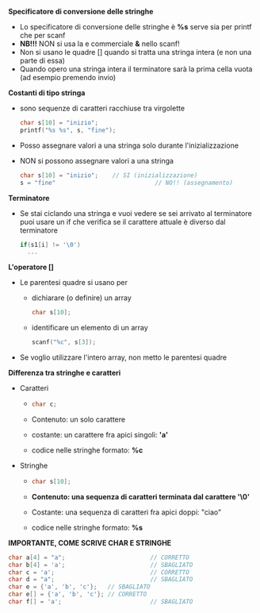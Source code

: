 **Specificatore di conversione delle stringhe**

- Lo specificatore di conversione delle stringhe è **%s** serve sia per printf che per scanf
- **NB!!!** NON si usa la e commerciale **&** nello scanf!
- Non si usano le quadre [] quando si tratta una stringa intera (e non una parte di essa)
- Quando opero una stringa intera il terminatore sarà la prima cella vuota (ad esempio premendo invio)



**Costanti di tipo stringa**

- sono sequenze di caratteri racchiuse tra virgolette

  ```c
  char s[10] = "inizio";
  printf("%s %s", s, "fine");
  ```

- Posso assegnare valori a una stringa solo durante l'inizializzazione

- NON si possono assegnare valori a una stringa

  ```c
  char s[10] = "inizio"; 	// SI (inizializzazione)
  s = "fine" 							// NO!! (assegnamento)
  ```



**Terminatore**

- Se stai ciclando una stringa e vuoi vedere se sei arrivato al terminatore puoi usare un if che verifica se il carattere attuale è diverso dal terminatore

  ```c
  if(s1[i] != '\0')
  	...
  ```

  

**L'operatore []**

- Le parentesi quadre si usano per

  - dichiarare (o definire) un array

    ```c
    char s[10];
    ```

  - identificare un elemento di un array

    ```c
    scanf("%c", s[3]);
    ```

- Se voglio utilizzare l'intero array, non metto le parentesi quadre



**Differenza tra stringhe e caratteri**

- Caratteri

  - ```c
    char c;
    ```

  - Contenuto: un solo carattere

  - costante: un carattere fra apici singoli: **'a'**

  - codice nelle stringhe formato: **%c**

- Stringhe

  - ```c
    char s[10];
    ```

  - **Contenuto: una sequenza di caratteri terminata dal carattere '\0'**

  - Costante: una sequenza di caratteri fra apici doppi: "ciao"

  - codice nelle stringhe formato: **%s**



**IMPORTANTE, COME SCRIVE CHAR E STRINGHE**

```c
char a[4] = "a";						// CORRETTO
char b[4] = 'a';						// SBAGLIATO
char c = 'a'; 							// CORRETTO
char d = "a";  							// SBAGLIATO
char e = {'a', 'b', 'c'}; 	// SBAGLIATO
char e[] = {'a', 'b', 'c'}; // CORRETTO
char f[] = 'a'; 						// SBAGLIATO
```

